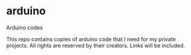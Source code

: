# arduino
Arduino codes

This repo contains copies of arduino code that I need for my private projects.
All rights are reserved by their creators. Links will be included.
